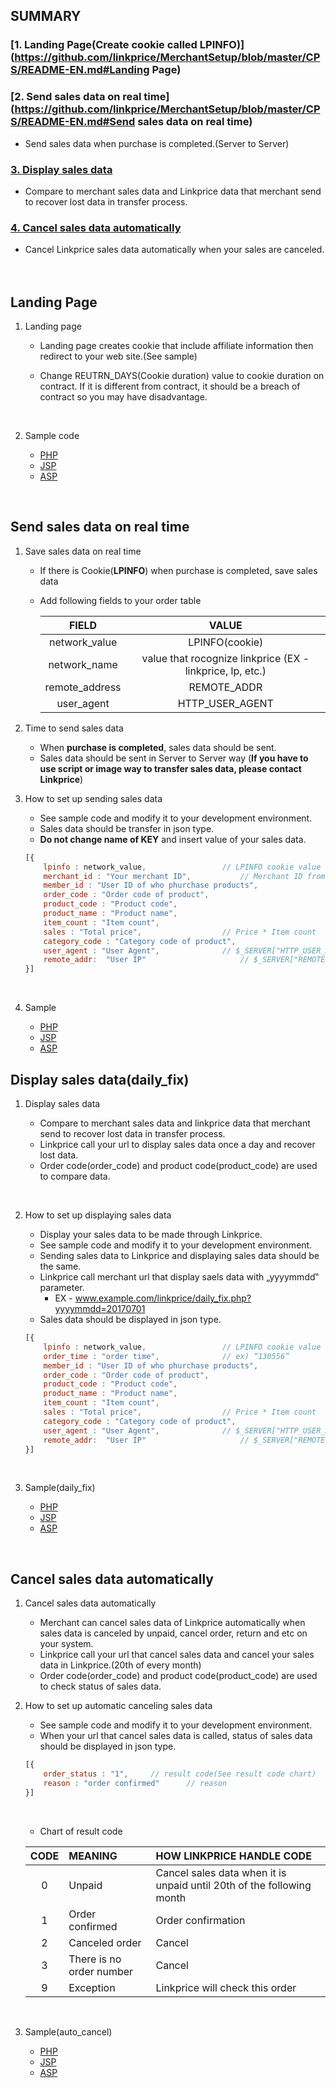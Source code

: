 ## SUMMARY

### [1. Landing Page(Create cookie called LPINFO)](https://github.com/linkprice/MerchantSetup/blob/master/CPS/README-EN.md#Landing Page)

### [2. Send sales data on real time](https://github.com/linkprice/MerchantSetup/blob/master/CPS/README-EN.md#Send sales data on real time)

*   Send sales data when purchase is completed.(Server to Server)

### [3. Display sales data](https://github.com/linkprice/MerchantSetup/blob/master/CPS/README-EN.md#Dispaly-sales-data(daily_fix))

*   Compare to merchant sales data and Linkprice data that merchant send to recover
    lost data in transfer process.

### [4. Cancel sales data automatically](https://github.com/linkprice/MerchantSetup/blob/master/CPS/README-EN.md#Cancel-sales-data-automatically)

*   Cancel Linkprice sales data automatically when your sales are canceled.
    <br />
    <br />
    <br />



## Landing Page

1.  Landing page

    *   Landing page creates cookie that include affiliate information then redirect to your
        web site.(See sample)

    *   Change REUTRN_DAYS(Cookie duration) value to cookie duration on contract. If it is
        different from contract, it should be a breach of contract so you may have
        disadvantage.

        ​

2.  Sample code

    *   [PHP](https://github.com/linkprice/MerchantSetup/blob/master/CPS/PHP/lpfront.php)
    *   [JSP](https://github.com/linkprice/MerchantSetup/blob/master/CPS/PHP/lpfront.jsp)
    *   [ASP](https://github.com/linkprice/MerchantSetup/blob/master/CPS/PHP/lpfront.asp)

    ​

## Send sales data on real time

1.  Save sales data on real time

    *   If there is Cookie(**LPINFO**) when purchase is completed, save sales data 

    *   Add following fields to your order table

        |     FIELD      |                  VALUE                   |
        | :------------: | :--------------------------------------: |
        | network_value  |              LPINFO(cookie)              |
        |  network_name  | value that rocognize linkprice (EX - linkprice, lp, etc.) |
        | remote_address |               REMOTE_ADDR                |
        |   user_agent   |             HTTP_USER_AGENT              |

2.  Time to send sales data

    *   When **purchase is completed**, sales data should be sent. 
    *   Sales data should be sent in Server to Server way (**If you have to use script or image way to transfer sales data, please contact Linkprice**)

3.  How to set up sending sales data

    *   See sample code and modify it to your development environment.
    *   Sales data should be transfer in json type.
    *   **Do not change name of KEY** and insert value of your sales data.

    ```javascript
    [{
    	lpinfo : network_value,					// LPINFO cookie value
    	merchant_id : "Your merchant ID",			// Merchant ID from Linkprice
    	member_id : "User ID of who phurchase products",	
    	order_code : "Order code of product",			
    	product_code : "Product code",				
    	product_name : "Product name",				
    	item_count : "Item count",				
    	sales : "Total price",					// Price * Item count
    	category_code : "Category code of product",		
    	user_agent : "User Agent",				// $_SERVER["HTTP_USER_AGENT"]
    	remote_addr:  "User IP"				        // $_SERVER["REMOTE_ADDR"]
    }]
    ```

    ​


1.  Sample
    *   [PHP](https://github.com/linkprice/MerchantSetup/blob/master/CPS/PHP/index.php)
    *   [JSP](https://github.com/linkprice/MerchantSetup/blob/master/CPS/PHP/index.jsp)
    *   [ASP](https://github.com/linkprice/MerchantSetup/blob/master/CPS/PHP/index.asp)

## Display sales data(daily_fix)

1.  Display sales data

    *   Compare to merchant sales data and linkprice data that merchant send to recover lost data in transfer process.
    *   Linkprice call your url to display sales data once a day and recover lost data.
    *   Order code(order_code) and product code(product_code) are used to compare data.

    ​

2.  How to set up displaying sales data

    *   Display your sales data to be made through Linkprice.
    *   See sample code and modify it to your development environment.
    *   Sending sales data to Linkprice and displaying sales data should be the same.
    *   Linkprice call merchant url that display saels data with „yyyymmdd‟ parameter.
        *   EX -  www.example.com/linkprice/daily_fix.php?yyyymmdd=20170701
    *   Sales data should be displayed in json type.

    ```javascript
    [{
    	lpinfo : network_value,					// LPINFO cookie value
    	order_time : "order time",				// ex) “130556”
    	member_id : "User ID of who phurchase products",	
    	order_code : "Order code of product",			
    	product_code : "Product code",				
    	product_name : "Product name",				
    	item_count : "Item count",				
    	sales : "Total price",					// Price * Item count
    	category_code : "Category code of product",
    	user_agent : "User Agent",				// $_SERVER["HTTP_USER_AGENT"]
    	remote_addr:  "User IP"				        // $_SERVER["REMOTE_ADDR"]
    }]
    ```

    ​

3.  Sample(daily_fix)

    *   [PHP](https://github.com/linkprice/MerchantSetup/blob/master/CPS/PHP/daily_fix.php)
    *   [JSP](https://github.com/linkprice/MerchantSetup/blob/master/CPS/PHP/daily_fix.jsp)
    *   [ASP](https://github.com/linkprice/MerchantSetup/blob/master/CPS/PHP/daily_fix.asp)

    ​

## Cancel sales data automatically

1.  Cancel sales data automatically

    *   Merchant can cancel sales data of Linkprice automatically when sales data is
        canceled by unpaid, cancel order, return and etc on your system.
    *   Linkprice call your url that cancel sales data and cancel your sales data in
        Linkprice.(20th of every month)
    *   Order code(order_code) and product code(product_code) are used to check status of
        sales data.

2.  How to set up automatic canceling sales data

    *   See sample code and modify it to your development environment.
    *   When your url that cancel sales data is called, status of sales data should be
        displayed in json type.

    ```javascript
    [{
    	order_status : "1",		// result code(See result code chart)
    	reason : "order confirmed"		// reason
    }]
    ```

    ​

    *   Chart of result code

    | CODE | MEANING                  | HOW LINKPRICE HANDLE CODE                |
    | :--: | :----------------------- | :--------------------------------------- |
    |  0   | Unpaid                   | Cancel sales data when it is unpaid until 20th of the following month |
    |  1   | Order confirmed          | Order confirmation                       |
    |  2   | Canceled order           | Cancel                                   |
    |  3   | There is no order number | Cancel                                   |
    |  9   | Exception                | Linkprice will check this order          |

    ​


1.  Sample(auto_cancel)
    *   [PHP](https://github.com/linkprice/MerchantSetup/blob/master/CPS/PHP/auto_cancel.php)
    *   [JSP](https://github.com/linkprice/MerchantSetup/blob/master/CPS/PHP/auto_cancel.jsp)
    *   [ASP](https://github.com/linkprice/MerchantSetup/blob/master/CPS/PHP/auto_cancel.asp)
